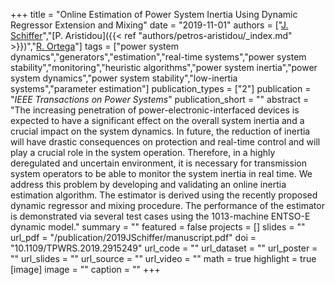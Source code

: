 +++
title = "Online Estimation of Power System Inertia Using Dynamic Regressor Extension and Mixing"
date = "2019-11-01"
authors = ["[J. Schiffer](https://scholar.google.com/citations?hl=en&user=Zk26WrgAAAAJ)","[P. Aristidou]({{< ref "authors/petros-aristidou/_index.md" >}})","[R. Ortega](https://scholar.google.com/citations?hl=en&user=1jf5n5wAAAAJ)"]
tags = ["power system dynamics","generators","estimation","real-time systems","power system stability","monitoring","heuristic algorithms","power system inertia","power system dynamics","power system stability","low-inertia systems","parameter estimation"]
publication_types = ["2"]
publication = "_IEEE Transactions on Power Systems_"
publication_short = ""
abstract = "The increasing penetration of power-electronic-interfaced devices is expected to have a significant effect on the overall system inertia and a crucial impact on the system dynamics. In future, the reduction of inertia will have drastic consequences on protection and real-time control and will play a crucial role in the system operation. Therefore, in a highly deregulated and uncertain environment, it is necessary for transmission system operators to be able to monitor the system inertia in real time. We address this problem by developing and validating an online inertia estimation algorithm. The estimator is derived using the recently proposed dynamic regressor and mixing procedure. The performance of the estimator is demonstrated via several test cases using the 1013-machine ENTSO-E dynamic model."
summary = ""
featured = false
projects = []
slides = ""
url_pdf = "/publication/2019JSchiffer/manuscript.pdf"
doi = "10.1109/TPWRS.2019.2915249"
url_code = ""
url_dataset = ""
url_poster = ""
url_slides = ""
url_source = ""
url_video = ""
math = true
highlight = true
[image]
image = ""
caption = ""
+++

